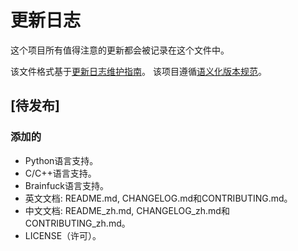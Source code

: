 # 更新日志

这个项目所有值得注意的更新都会被记录在这个文件中。

该文件格式基于[更新日志维护指南](https://keepachangelog.com/en/1.1.0/)。
该项目遵循[语义化版本规范](https://semver.org/spec/v2.0.0.html)。

## [待发布]

### 添加的

- Python语言支持。
- C/C++语言支持。
- Brainfuck语言支持。
- 英文文档: README.md, CHANGELOG.md和CONTRIBUTING.md。
- 中文文档: README_zh.md, CHANGELOG_zh.md和CONTRIBUTING_zh.md。
- LICENSE（许可）。
